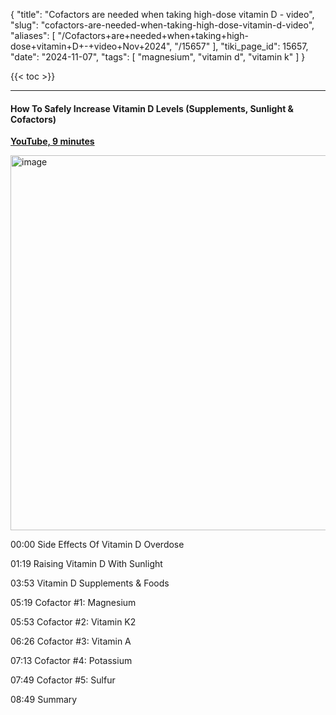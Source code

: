 {
    "title": "Cofactors are needed when taking high-dose vitamin D - video",
    "slug": "cofactors-are-needed-when-taking-high-dose-vitamin-d-video",
    "aliases": [
        "/Cofactors+are+needed+when+taking+high-dose+vitamin+D+-+video+Nov+2024",
        "/15657"
    ],
    "tiki_page_id": 15657,
    "date": "2024-11-07",
    "tags": [
        "magnesium",
        "vitamin d",
        "vitamin k"
    ]
}


{{< toc >}}

---

#### How To Safely Increase Vitamin D Levels (Supplements, Sunlight & Cofactors)

 **[YouTube, 9 minutes](https://www.youtube.com/watch?v=tlhbl_N4gC8)** 

<img src="https://d378j1rmrlek7x.cloudfront.net/attachments/webp/cofactors-needed.webp" alt="image" width="600">

00:00 Side Effects Of Vitamin D Overdose

01:19 Raising Vitamin D With Sunlight

03:53 Vitamin D Supplements & Foods

05:19 Cofactor #1: Magnesium

05:53 Cofactor #2: Vitamin K2

06:26 Cofactor #3: Vitamin A

07:13 Cofactor #4: Potassium

07:49 Cofactor #5: Sulfur

08:49 Summary